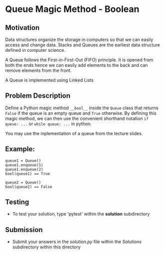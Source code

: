 # Queue Magic Method - Boolean

## Motivation
Data structures organize the storage in computers so that we can easily access and change data. Stacks and Queues are the earliest data structure defined in computer science.

A Queue follows the First-in-First-Out (FIFO) principle. It is opened from both the ends hence we can easily add elements to the back and can remove elements from the front. 

A Queue is implemented using Linked Lists

## Problem Description
Define a Python magic method `__bool__` inside the `Queue` class that returns `False` if the queue is an empty queue and `True` otherwise.
By defining this magic method, we can then use the convenient shorthand notation `if queue: ...` or `while queue: ...` in python.

You may use the inplementation of a queue from the lecture slides.

## Example:
```
queue1 = Queue()
queue1.enqueue(1)
queue1.enqueue(2)
bool(queue1) == True

queue2 = Queue()
bool(queue2) == False
```

## Testing
* To test your solution, type 'pytest' within the **solution** subdirectory

## Submission
* Submit your answers in the *solution.py* file within the *Solutions* subdirectory within this directory